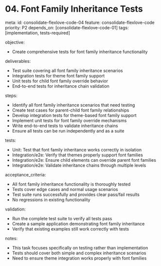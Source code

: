 # 04. Font Family Inheritance Tests

meta:
  id: consolidate-flexlove-code-04
  feature: consolidate-flexlove-code
  priority: P2
  depends_on: [consolidate-flexlove-code-01]
  tags: [implementation, tests-required]

objective:
- Create comprehensive tests for font family inheritance functionality

deliverables:
- Test suite covering all font family inheritance scenarios
- Integration tests for theme font family support
- Unit tests for child font family override behavior
- End-to-end tests for inheritance chain validation

steps:
- Identify all font family inheritance scenarios that need testing
- Create test cases for parent-child font family relationships
- Develop integration tests for theme-based font family support
- Implement unit tests for font family override mechanisms
- Write end-to-end tests to validate inheritance chains
- Ensure all tests can be run independently and as a suite

tests:
- Unit: Test that font family inheritance works correctly in isolation
- Integration/e2e: Verify that themes properly support font families
- Integration/e2e: Ensure child elements can override parent font families
- Integration/e2e: Validate inheritance chains through multiple levels

acceptance_criteria:
- All font family inheritance functionality is thoroughly tested
- Tests cover edge cases and normal usage scenarios
- Test suite runs successfully and provides clear pass/fail results
- No regressions in existing functionality

validation:
- Run the complete test suite to verify all tests pass
- Create a sample application demonstrating font family inheritance
- Verify that existing examples still work correctly with tests

notes:
- This task focuses specifically on testing rather than implementation
- Tests should cover both simple and complex inheritance scenarios
- Need to ensure theme integration works properly with font families